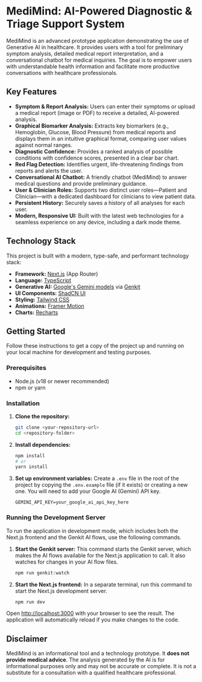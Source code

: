 # MediMind: AI-Powered Diagnostic & Triage Support System

MediMind is an advanced prototype application demonstrating the use of Generative AI in healthcare. It provides users with a tool for preliminary symptom analysis, detailed medical report interpretation, and a conversational chatbot for medical inquiries. The goal is to empower users with understandable health information and facilitate more productive conversations with healthcare professionals.

## Key Features

-   **Symptom & Report Analysis:** Users can enter their symptoms or upload a medical report (image or PDF) to receive a detailed, AI-powered analysis.
-   **Graphical Biomarker Analysis:** Extracts key biomarkers (e.g., Hemoglobin, Glucose, Blood Pressure) from medical reports and displays them in an intuitive graphical format, comparing user values against normal ranges.
-   **Diagnostic Confidence:** Provides a ranked analysis of possible conditions with confidence scores, presented in a clear bar chart.
-   **Red Flag Detection:** Identifies urgent, life-threatening findings from reports and alerts the user.
-   **Conversational AI Chatbot:** A friendly chatbot (MediMind) to answer medical questions and provide preliminary guidance.
-   **User & Clinician Roles:** Supports two distinct user roles—Patient and Clinician—with a dedicated dashboard for clinicians to view patient data.
-   **Persistent History:** Securely saves a history of all analyses for each user.
-   **Modern, Responsive UI:** Built with the latest web technologies for a seamless experience on any device, including a dark mode theme.

## Technology Stack

This project is built with a modern, type-safe, and performant technology stack:

-   **Framework:** [Next.js](https://nextjs.org/) (App Router)
-   **Language:** [TypeScript](https://www.typescriptlang.org/)
-   **Generative AI:** [Google's Gemini models](https://deepmind.google/technologies/gemini/) via [Genkit](https://firebase.google.com/docs/genkit)
-   **UI Components:** [ShadCN UI](https://ui.shadcn.com/)
-   **Styling:** [Tailwind CSS](https://tailwindcss.com/)
-   **Animations:** [Framer Motion](https://www.framer.com/motion/)
-   **Charts:** [Recharts](https://recharts.org/)

## Getting Started

Follow these instructions to get a copy of the project up and running on your local machine for development and testing purposes.

### Prerequisites

-   Node.js (v18 or newer recommended)
-   npm or yarn

### Installation

1.  **Clone the repository:**
    ```bash
    git clone <your-repository-url>
    cd <repository-folder>
    ```

2.  **Install dependencies:**
    ```bash
    npm install
    # or
    yarn install
    ```

3.  **Set up environment variables:**
    Create a `.env` file in the root of the project by copying the `.env.example` file (if it exists) or creating a new one. You will need to add your Google AI (Gemini) API key.

    ```
    GEMINI_API_KEY=your_google_ai_api_key_here
    ```

### Running the Development Server

To run the application in development mode, which includes both the Next.js frontend and the Genkit AI flows, use the following commands.

1.  **Start the Genkit server:**
    This command starts the Genkit server, which makes the AI flows available for the Next.js application to call. It also watches for changes in your AI flow files.

    ```bash
    npm run genkit:watch
    ```

2.  **Start the Next.js frontend:**
    In a separate terminal, run this command to start the Next.js development server.

    ```bash
    npm run dev
    ```

Open [http://localhost:3000](http://localhost:3000) with your browser to see the result. The application will automatically reload if you make changes to the code.

## Disclaimer

MediMind is an informational tool and a technology prototype. It **does not provide medical advice**. The analysis generated by the AI is for informational purposes only and may not be accurate or complete. It is not a substitute for a consultation with a qualified healthcare professional.
